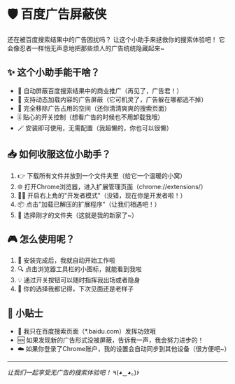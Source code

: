 # 🛡️ 百度广告屏蔽侠

还在被百度搜索结果中的广告困扰吗？
让这个小助手来拯救你的搜索体验吧！
它会像忍者一样悄无声息地把那些烦人的广告统统隐藏起来~ 

## ✨ 这个小助手能干啥？

- 🚫 自动屏蔽百度搜索结果中的商业推广（再见了，广告君！）
- 🔄 支持动态加载内容的广告屏蔽（它可机灵了，广告躲在哪都逃不掉）
- 🎯 完全移除广告占用的空间（还你清清爽爽的搜索页面）
- 🎚️ 贴心的开关控制（想看广告的时候也不用卸载我哦）
- 🪄 安装即可使用，无需配置（我超懒的，你也可以很懒）

## 📥 如何收服这位小助手？

1. 👉 下载所有文件并放到一个文件夹里（给它一个温暖的小窝）
2. 🌐 打开Chrome浏览器，进入扩展管理页面（chrome://extensions/）
3. 👨‍💻 开启右上角的"开发者模式"（没错，现在你是开发者啦！）
4. 📦 点击"加载已解压的扩展程序"（让我们相遇吧！）
5. 📂 选择刚才的文件夹（这就是我的新家了~）

## 🎮 怎么使用呢？

1. 🚀 安装完成后，我就自动开始工作啦
2. 🔍 点击浏览器工具栏的小图标，就能看到我啦
3. 💡 通过开关按钮可以随时指挥我出场或者隐身
4. 💾 你的选择我都记得，下次见面还是老样子

## 📝 小贴士

- 🎯 我只在百度搜索页面（*.baidu.com）发挥功效哦
- 🆕 如果发现新的广告形式没被屏蔽，告诉我一声，我会努力进步的！
- ☁️ 如果你登录了Chrome账户，我的设置会自动同步到其他设备（很方便吧~）

---
*让我们一起享受无广告的搜索体验吧！* ٩(◕‿◕｡)۶ 
